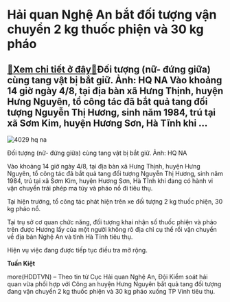 Hải quan Nghệ An bắt đối tượng vận chuyển 2 kg thuốc phiện và 30 kg pháo
========================================================================

[:gift:Xem chi tiết ở đây:gift:](https://hddtvn.com/hai-quan-nghe-an-bat-doi-tuong-van-chuyen-2-kg-thuoc-phien-va-30-kg-phao/)Đối tượng (nữ- đứng giữa) cùng tang vật bị bắt giữ. Ảnh: HQ NA Vào khoảng 14 giờ ngày 4/8, tại địa bàn xã Hưng Thịnh, huyện Hưng Nguyên, tổ công tác đã bắt quả tang đối tượng Nguyễn Thị Hương, sinh năm 1984, trú tại xã Sơm Kim, huyện Hương Sơn, Hà Tĩnh khi …
------------------------------------------------------------------------------------------------------------------------------------------------------------------------------------------------------------------------------------------------------------------





![4029 hq na](https://haiquanonline.com.vn/stores/news_dataimages/nubt/082020/06/08/in_article/4029_hq_na.jpg?rt=20200806091444 "Đối tượng (nữ- dứng giữa) cùng tang vật bị bắt giữ. Ảnh: HQ NA")


Đối tượng (nữ- đứng giữa) cùng tang vật bị bắt giữ. Ảnh: HQ NA



Vào khoảng 14 giờ ngày 4/8, tại địa bàn xã Hưng Thịnh, huyện Hưng Nguyên, tổ công tác đã bắt quả tang đối tượng Nguyễn Thị Hương, sinh năm 1984, trú tại xã Sơm Kim, huyện Hương Sơn, Hà Tĩnh khi đang có hành vi vận chuyển trái phép ma túy và pháo nổ đi tiêu thụ.


Tại hiện trường, tổ công tác phát hiện trên xe đối tượng 2 kg thuốc phiện, 30 kg pháo nổ.


Tại trụ sở cơ quan chức năng, đối tượng khai nhận số thuốc phiện và pháo trên được Hương lấy của một người không rõ địa chỉ cụ thể rồi vận chuyển về địa bàn Nghệ An và tỉnh Hà Tĩnh tiêu thụ.


Hiện vụ việc đang được tiếp tục điều tra mở rộng.




**Tuấn Kiệt**



more(HDDTVN) – Theo tin từ Cục Hải quan Nghệ An, Đội Kiểm soát hải quan vừa phối hợp với Công an huyện Hưng Nguyên bắt quả tang đối tượng đang vận chuyển 2 kg thuốc phiện và 30 kg pháo xuống TP Vinh tiêu thụ.

